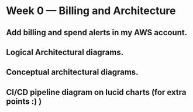 # Week 0 — Billing and Architecture


## Add billing and spend alerts in my AWS account.


## Logical Architectural diagrams.


## Conceptual architectural diagrams.


## CI/CD pipeline diagram on lucid charts (for extra points :) )


